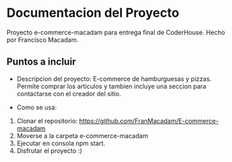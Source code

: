 # Documentacion del Proyecto

Proyecto e-commerce-macadam para entrega final de CoderHouse. Hecho por Francisco Macadam.

## Puntos a incluir

* Descripcion del proyecto: E-commerce de hamburguesas y pizzas. Permite comprar los articulos y tambien incluye una seccion para contactarse con el creador del sitio.

* Como se usa: 
1. Clonar el repositorio: https://github.com/FranMacadam/E-commerce-macadam
2. Moverse a la carpeta e-commerce-macadam
3. Ejecutar en consola npm start.
4. Disfrutar el proyecto :)